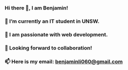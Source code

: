 ### Hi there 👋, I am Benjamin!
### 🌱 I’m currently an IT student in UNSW.
### 🔭 I am passionate with web development.
### 👯 Looking forward to collaboration!
### 📫 Here is my email: [benjaminli060@gmail.com](mailto:benjaminli060@gmail.com)
<!--
**benjamin-jun-li/benjamin-jun-li** is a ✨ _special_ ✨ repository because its `README.md` (this file) appears on your GitHub profile.

Here are some ideas to get you started:

- 🔭 I’m currently working on ...
- 🌱 I’m currently learning ...
- 👯 I’m looking to collaborate on ...
- 🤔 I’m looking for help with ...
- 💬 Ask me about ...
- 📫 How to reach me: ...
- 😄 Pronouns: ...
- ⚡ Fun fact: ...
-->
